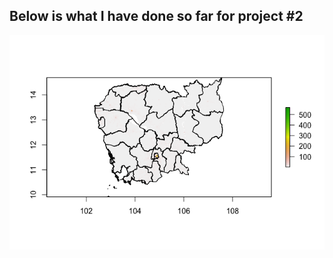 ## Below is what I have done so far for project #2
![](https://raw.githubusercontent.com/dloumeau/data100repository/main/First_Cambodia_Plot.png)
![]()
